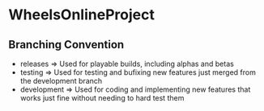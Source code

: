 # WheelsOnlineProject


## Branching Convention

- releases => Used for playable builds, including alphas and betas
- testing => Used for testing and bufixing new features just merged from the development branch 
- development => Used for coding and implementing new features that works just fine without needing to hard test them
